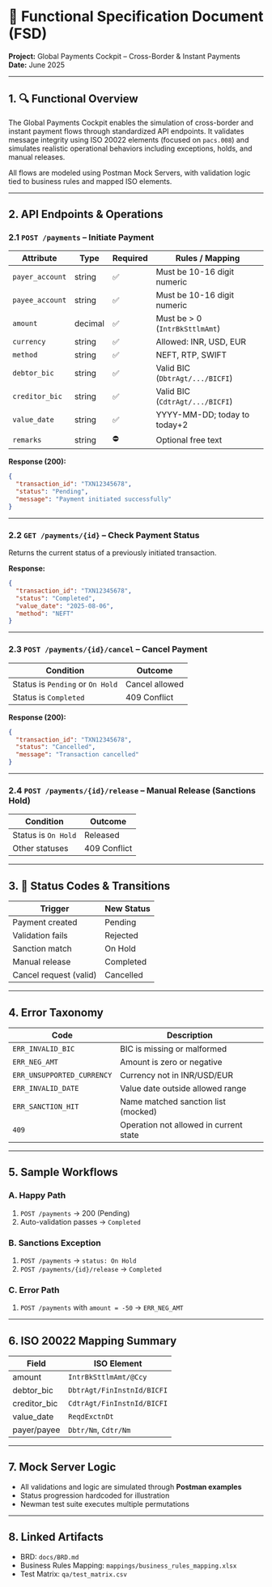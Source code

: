 # 📘 Functional Specification Document (FSD)  
**Project:** Global Payments Cockpit – Cross-Border & Instant Payments  
**Date:** June 2025  

---

## 1. 🔍 Functional Overview

The Global Payments Cockpit enables the simulation of cross-border and instant payment flows through standardized API endpoints. It validates message integrity using ISO 20022 elements (focused on `pacs.008`) and simulates realistic operational behaviors including exceptions, holds, and manual releases.

All flows are modeled using Postman Mock Servers, with validation logic tied to business rules and mapped ISO elements.

---

## 2. API Endpoints & Operations

### 2.1 `POST /payments` – Initiate Payment

| Attribute         | Type     | Required | Rules / Mapping                  |
|------------------|----------|----------|----------------------------------|
| `payer_account`   | string   | ✅        | Must be 10-16 digit numeric       |
| `payee_account`   | string   | ✅        | Must be 10-16 digit numeric       |
| `amount`          | decimal  | ✅        | Must be > 0 (`IntrBkSttlmAmt`)   |
| `currency`        | string   | ✅        | Allowed: INR, USD, EUR           |
| `method`          | string   | ✅        | NEFT, RTP, SWIFT                 |
| `debtor_bic`      | string   | ✅        | Valid BIC (`DbtrAgt/.../BICFI`)  |
| `creditor_bic`    | string   | ✅        | Valid BIC (`CdtrAgt/.../BICFI`)  |
| `value_date`      | string   | ✅        | YYYY-MM-DD; today to today+2     |
| `remarks`         | string   | ⛔        | Optional free text               |

**Response (200):**
```json
{
  "transaction_id": "TXN12345678",
  "status": "Pending",
  "message": "Payment initiated successfully"
}
```

---

### 2.2 `GET /payments/{id}` – Check Payment Status

Returns the current status of a previously initiated transaction.

**Response:**
```json
{
  "transaction_id": "TXN12345678",
  "status": "Completed",
  "value_date": "2025-08-06",
  "method": "NEFT"
}
```

---

### 2.3 `POST /payments/{id}/cancel` – Cancel Payment

| Condition                          | Outcome           |
|-----------------------------------|-------------------|
| Status is `Pending` or `On Hold`  | Cancel allowed    |
| Status is `Completed`             | 409 Conflict      |

**Response (200):**
```json
{
  "transaction_id": "TXN12345678",
  "status": "Cancelled",
  "message": "Transaction cancelled"
}
```

---

### 2.4 `POST /payments/{id}/release` – Manual Release (Sanctions Hold)

| Condition             | Outcome           |
|----------------------|-------------------|
| Status is `On Hold`  | Released          |
| Other statuses       | 409 Conflict      |

---

## 3. 🚦 Status Codes & Transitions

| Trigger                     | New Status   |
|----------------------------|--------------|
| Payment created            | Pending      |
| Validation fails           | Rejected     |
| Sanction match             | On Hold      |
| Manual release             | Completed    |
| Cancel request (valid)     | Cancelled    |

---

## 4. Error Taxonomy

| Code                | Description                         |
|---------------------|-------------------------------------|
| `ERR_INVALID_BIC`   | BIC is missing or malformed         |
| `ERR_NEG_AMT`       | Amount is zero or negative          |
| `ERR_UNSUPPORTED_CURRENCY` | Currency not in INR/USD/EUR   |
| `ERR_INVALID_DATE`  | Value date outside allowed range    |
| `ERR_SANCTION_HIT`  | Name matched sanction list (mocked) |
| `409`               | Operation not allowed in current state |

---

## 5. Sample Workflows

### A. Happy Path
1. `POST /payments` → 200 (Pending)
2. Auto-validation passes → `Completed`

### B. Sanctions Exception
1. `POST /payments` → `status: On Hold`
2. `POST /payments/{id}/release` → `Completed`

### C. Error Path
1. `POST /payments` with `amount = -50` → `ERR_NEG_AMT`

---

## 6. ISO 20022 Mapping Summary

| Field         | ISO Element                      |
|---------------|----------------------------------|
| amount        | `IntrBkSttlmAmt/@Ccy`            |
| debtor_bic    | `DbtrAgt/FinInstnId/BICFI`       |
| creditor_bic  | `CdtrAgt/FinInstnId/BICFI`       |
| value_date    | `ReqdExctnDt`                    |
| payer/payee   | `Dbtr/Nm`, `Cdtr/Nm`             |

---

## 7. Mock Server Logic

- All validations and logic are simulated through **Postman examples**
- Status progression hardcoded for illustration
- Newman test suite executes multiple permutations

---

## 8. Linked Artifacts

- BRD: `docs/BRD.md`
- Business Rules Mapping: `mappings/business_rules_mapping.xlsx`
- Test Matrix: `qa/test_matrix.csv`
